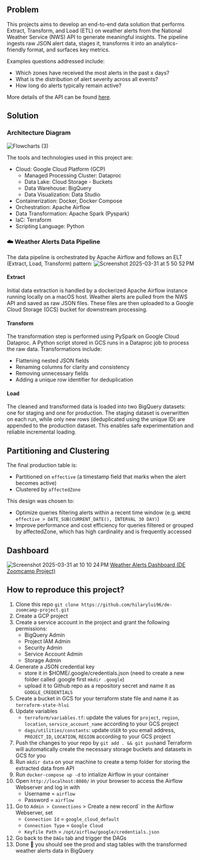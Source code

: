 ## Problem
This projects aims to develop an end-to-end data solution that performs Extract, Transform, and Load (ETL) on weather alerts from the National Weather Service (NWS) API to generate meaningful insights. The pipeline ingests raw JSON alert data, stages it, transforms it into an analytics-friendly format, and surfaces key metrics.

Examples questions addressed include: 
* Which zones have received the most alerts in the past x days?
* What is the distribution of alert severity across all events?
* How long do alerts typically remain active?

More details of the API can be found [here](https://www.weather.gov/documentation/services-web-api).

## Solution
### Architecture Diagram

![Flowcharts (3)](https://github.com/user-attachments/assets/d5211c18-5aeb-4823-b503-b5136c3e48cd)

The tools and technologies used in this project are: 
* Cloud: Google Cloud Platform (GCP)
  * Managed Processing Cluster: Dataproc
  * Data Lake: Cloud Storage - Buckets
  * Data Warehouse: BigQuery
  * Data Visualization: Data Studio
* Containerization: Docker, Docker Compose
* Orchestration: Apache Airflow
* Data Transformation: Apache Spark (Pyspark)
* laC: Terraform
* Scripting Language: Python

### ☁️ Weather Alerts Data Pipeline
The data pipeline is orchestrated by Apache Airflow and follows an ELT (Extract, Load, Transform) pattern:
![Screenshot 2025-03-31 at 5 50 52 PM](https://github.com/user-attachments/assets/1984bd12-1133-4301-9900-5afb90163928)

#### Extract
Initial data extraction is handled by a dockerized Apache Airflow instance running locally on a macOS host. Weather alerts are pulled from the NWS API and saved as raw JSON files. These files are then uploaded to a Google Cloud Storage (GCS) bucket for downstream processing.
#### Transform
The transformation step is performed using PySpark on Google Cloud Dataproc. A Python script stored in GCS runs in a Dataproc job to process the raw data. Transformations include:
* Flattening nested JSON fields
* Renaming columns for clarity and consistency
* Removing unnecessary fields
* Adding a unique row identifier for deduplication
#### Load 
The cleaned and transformed data is loaded into two BigQuery datasets: one for staging and one for production. The staging dataset is overwritten on each run, while only new rows (deduplicated using the unique ID) are appended to the production dataset. This enables safe experimentation and reliable incremental loading.

## Partitioning and Clustering 
The final production table is:
* Partitioned on `effective` (a timestamp field that marks when the alert becomes active)
* Clustered by `affectedZone`

This design was chosen to:
* Optimize queries filtering alerts within a recent time window (e.g. `WHERE effective > DATE_SUB(CURRENT_DATE(), INTERVAL 30 DAY)`)
* Improve performance and cost efficiency for queries filtered or grouped by affectedZone, which has high cardinality and is frequently accessed

## Dashboard

![Screenshot 2025-03-31 at 10 10 24 PM](https://github.com/user-attachments/assets/46d5a69d-e1ea-4ac0-87db-fc05375e7f0e)
[Weather Alerts Dashboard (DE Zoomcamp Project)](https://lookerstudio.google.com/s/tWkdtYZvucQ)

## How to reproduce this project?
1. Clone this repo `git clone https://github.com/hilarylui96/de-zoomcamp-project.git`
2. Create a GCP project
3. Create a service account in the project and grant the following permissions:
    * BigQuery Admin
    * Project IAM Admin
    * Security Admin
    * Service Account Admin
    * Storage Admin
4. Generate a JSON credential key
    * store it in $HOME/.google/credentials.json (need to create a new folder called .google first `mkdir .google`)
    * upload it to Github repo as a repository secret and name it as `GOOGLE_CREDENTIALS`
5. Create a bucket in GCS for your terraform state file and name it as `terraform-state-hlui`
6. Update variables
    * `terraform/variables.tf`: update the values for `project`, `region`, `location`, `service_account_name` according to your GCS project
    * `dags/utilities/constants`: update `USER` to you email address, `PROJECT_ID`, `LOCATION`, `REGION` according to your GCS project
7. Push the changes to your repo by `git add . && git push`and Terraform will automatically create the necessary storage buckets and datasets in GCS for you
8. Run `mkdir data` on your machine to create a temp folder for storing the extracted data from API 
9. Run `docker-compose up -d` to intialize Airflow in your container
10. Open `http://localhost:8080/` in your browser to access the Airflow Webserver and log in with
    * Username = `airflow`
    * Password = `airflow`
12. Go to `Admin > Connections` > Create a new record` in the Airflow Webserver, set
    * `Connection Id` = `google_cloud_default`
    * `Connection Type` = `Google Cloud`
    * `Keyfile Path` = `/opt/airflow/google/credentials.json`
13. Go back to the `DAGs` tab and trigger the DAGs
14. Done 🎉 you should see the prod and stag tables with the transformed weather alerts data in BigQuery
    
